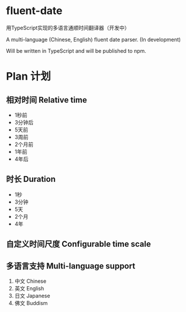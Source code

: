 # fluent-date
用TypeScript实现的多语言通顺时间翻译器（开发中）

A multi-language (Chinese, English) fluent date parser. (In development)

Will be written in TypeScript and will be published to npm.

# Plan 计划
## 相对时间 Relative time
* 1秒前
* 3分钟后
* 5天前
* 3周前
* 2个月前
* 1年前
* 4年后

## 时长 Duration
* 1秒
* 3分钟
* 5天
* 2个月
* 4年

## 自定义时间尺度 Configurable time scale

## 多语言支持 Multi-language support
1. 中文 Chinese
2. 英文 English
3. 日文 Japanese
4. 佛文 Buddism

